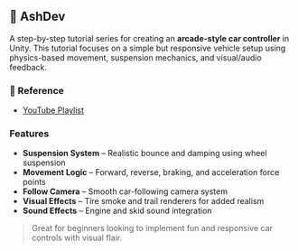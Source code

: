 ## 🔧 AshDev

A step-by-step tutorial series for creating an **arcade-style car controller** in Unity. This tutorial focuses on a simple but responsive vehicle setup using physics-based movement, suspension mechanics, and visual/audio feedback.

### 🔗 Reference
- [YouTube Playlist](https://www.youtube.com/watch?v=sWshRRDxdSU&list=PLtYhPiKW6dMUdJPfA1HH2HbPjp45PU9Tf&index=1)

### Features
- **Suspension System** – Realistic bounce and damping using wheel suspension
- **Movement Logic** – Forward, reverse, braking, and acceleration force points
- **Follow Camera** – Smooth car-following camera system
- **Visual Effects** – Tire smoke and trail renderers for added realism
- **Sound Effects** – Engine and skid sound integration

> Great for beginners looking to implement fun and responsive car controls with visual flair.
